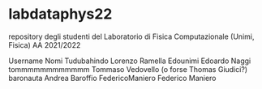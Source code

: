 # labdataphys22
repository degli studenti del Laboratorio di Fisica Computazionale (Unimi, Fisica) AA 2021/2022

Username        Nomi
Tudubahindo     Lorenzo Ramella
Edounimi        Edoardo Naggi
tommmmmmmmmmmm  Tommaso Vedovello (o forse Thomas Giudici?)
baronauta       Andrea Baroffio
FedericoManiero Federico Maniero
